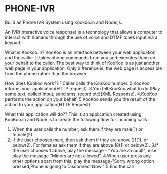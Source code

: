 # PHONE-IVR

Build an Phone IVR System using Kookoo.in and Node.js.

An IVR(Interactive voice response) is a technology that allows a computer to interact with humans through the use of voice and DTMF tones input via a keypad.
 
What is Kookoo.in?
KooKoo is an interface between your web application and the caller. It takes phone commands from you and executes them on your behalf to the caller. The best way to think of KooKoo is as just another web page in your application. Only difference is, the web page is accessible from the phone rather than the browser 

How does Kookoo work??
1.Caller calls the KooKoo number.
2.KooKoo informs your application(HTTP request).
3.You tell KooKoo what to do (Play some text, collect input, send sms, record etc)(XML Response).
4.KooKoo performs the action on your behalf.
5.KooKoo sends you the result of the action to your application(HTTP Request).

What this application will do??
This is an application created  using KooKoo.in and Node.js to create the following flow for incoming calls :
  1. When the user calls the number, ask them if they are male(1) or female(2)
  2. If the user chooses male, then ask them if they are above 21(1), or below(2). For
females ask them if they are above 18(1) or below(2).
  3.If the user chooses 1 above, play the message - "You are an adult", else play the
message "Minors are not allowed".
  4.When user press any other options apart from this, play the message-"Sorry wrong option pressed;Phone is going to Disconnect Now!"
5.End the call

 
 

